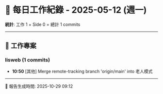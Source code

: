 # 📅 每日工作紀錄 - 2025-05-12 (週一)

**統計**: 工作 1 + Side 0 = 總計 1 commits

---

## 💼 工作專案

### lisweb (1 commits)

- **10:50** [其他] Merge remote-tracking branch 'origin/main' into 老人模式

---

📅 報告生成時間: 2025-10-29 09:12
